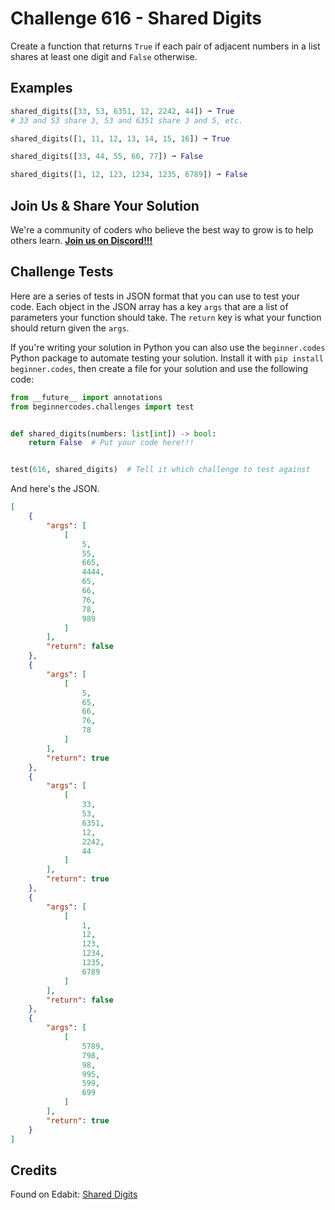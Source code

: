 # Challenge 616 - Shared Digits

Create a function that returns `True` if each pair of adjacent numbers in a list shares at least one digit and `False` otherwise.

## Examples
```python
shared_digits([33, 53, 6351, 12, 2242, 44]) ➞ True
# 33 and 53 share 3, 53 and 6351 share 3 and 5, etc.

shared_digits([1, 11, 12, 13, 14, 15, 16]) ➞ True

shared_digits([33, 44, 55, 66, 77]) ➞ False

shared_digits([1, 12, 123, 1234, 1235, 6789]) ➞ False
```
## Join Us & Share Your Solution

We're a community of coders who believe the best way to grow is to help others learn. **[Join us on Discord!!!](https://discord.gg/sfHykntuGy)**

## Challenge Tests

Here are a series of tests in JSON format that you can use to test your code. Each object in the JSON array has a key `args` that are a list of parameters your function should take. The `return` key is what your function should return given the `args`. 

If you're writing your solution in Python you can also use the `beginner.codes` Python package to automate testing your solution. Install it with `pip install beginner.codes`, then create a file for your solution and use the following code:
```python
from __future__ import annotations
from beginnercodes.challenges import test


def shared_digits(numbers: list[int]) -> bool:
    return False  # Put your code here!!!


test(616, shared_digits)  # Tell it which challenge to test against
```
And here's the JSON.
```json
[
    {
        "args": [
            [
                5,
                55,
                665,
                4444,
                65,
                66,
                76,
                78,
                989
            ]
        ],
        "return": false
    },
    {
        "args": [
            [
                5,
                65,
                66,
                76,
                78
            ]
        ],
        "return": true
    },
    {
        "args": [
            [
                33,
                53,
                6351,
                12,
                2242,
                44
            ]
        ],
        "return": true
    },
    {
        "args": [
            [
                1,
                12,
                123,
                1234,
                1235,
                6789
            ]
        ],
        "return": false
    },
    {
        "args": [
            [
                5789,
                798,
                98,
                995,
                599,
                699
            ]
        ],
        "return": true
    }
]
```
## Credits

Found on Edabit: [Shared Digits](https://edabit.com/challenge/rk4nyFSXc6vcSWMWH)
